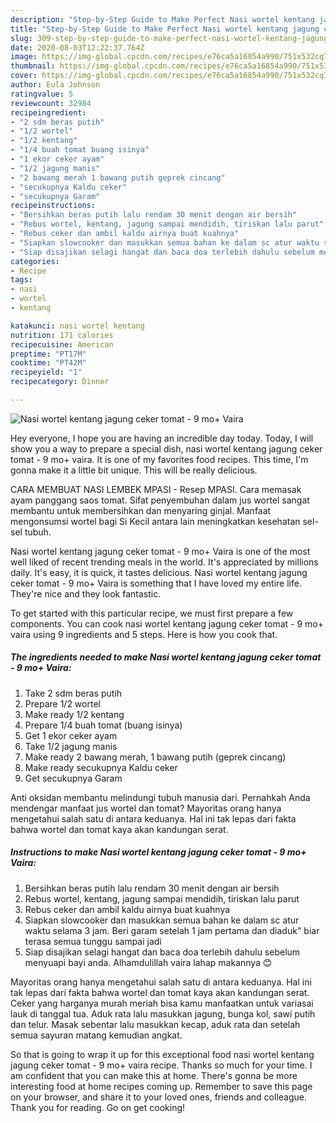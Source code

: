 ```yaml
---
description: "Step-by-Step Guide to Make Perfect Nasi wortel kentang jagung ceker tomat - 9 mo+ Vaira"
title: "Step-by-Step Guide to Make Perfect Nasi wortel kentang jagung ceker tomat - 9 mo+ Vaira"
slug: 309-step-by-step-guide-to-make-perfect-nasi-wortel-kentang-jagung-ceker-tomat-9-mo-vaira
date: 2020-08-03T12:22:37.764Z
image: https://img-global.cpcdn.com/recipes/e76ca5a16854a990/751x532cq70/nasi-wortel-kentang-jagung-ceker-tomat-9-mo-vaira-foto-resep-utama.jpg
thumbnail: https://img-global.cpcdn.com/recipes/e76ca5a16854a990/751x532cq70/nasi-wortel-kentang-jagung-ceker-tomat-9-mo-vaira-foto-resep-utama.jpg
cover: https://img-global.cpcdn.com/recipes/e76ca5a16854a990/751x532cq70/nasi-wortel-kentang-jagung-ceker-tomat-9-mo-vaira-foto-resep-utama.jpg
author: Eula Johnson
ratingvalue: 5
reviewcount: 32984
recipeingredient:
- "2 sdm beras putih"
- "1/2 wortel"
- "1/2 kentang"
- "1/4 buah tomat buang isinya"
- "1 ekor ceker ayam"
- "1/2 jagung manis"
- "2 bawang merah 1 bawang putih geprek cincang"
- "secukupnya Kaldu ceker"
- "secukupnya Garam"
recipeinstructions:
- "Bersihkan beras putih lalu rendam 30 menit dengan air bersih"
- "Rebus wortel, kentang, jagung sampai mendidih, tiriskan lalu parut"
- "Rebus ceker dan ambil kaldu airnya buat kuahnya"
- "Siapkan slowcooker dan masukkan semua bahan ke dalam sc atur waktu selama 3 jam. Beri garam setelah 1 jam pertama dan diaduk&#34; biar terasa semua tunggu sampai jadi"
- "Siap disajikan selagi hangat dan baca doa terlebih dahulu sebelum menyuapi bayi anda. Alhamdulillah vaira lahap makannya 😊"
categories:
- Recipe
tags:
- nasi
- wortel
- kentang

katakunci: nasi wortel kentang 
nutrition: 171 calories
recipecuisine: American
preptime: "PT17M"
cooktime: "PT42M"
recipeyield: "1"
recipecategory: Dinner

---
```



![Nasi wortel kentang jagung ceker tomat - 9 mo+ Vaira](https://img-global.cpcdn.com/recipes/e76ca5a16854a990/751x532cq70/nasi-wortel-kentang-jagung-ceker-tomat-9-mo-vaira-foto-resep-utama.jpg)

Hey everyone, I hope you are having an incredible day today. Today, I will show you a way to prepare a special dish, nasi wortel kentang jagung ceker tomat - 9 mo+ vaira. It is one of my favorites food recipes. This time, I'm gonna make it a little bit unique. This will be really delicious.

CARA MEMBUAT NASI LEMBEK MPASI - Resep MPASI. Cara memasak ayam panggang saos tomat. Sifat penyembuhan dalam jus wortel sangat membantu untuk membersihkan dan menyaring ginjal. Manfaat mengonsumsi wortel bagi Si Kecil antara lain meningkatkan kesehatan sel-sel tubuh.

Nasi wortel kentang jagung ceker tomat - 9 mo+ Vaira is one of the most well liked of recent trending meals in the world. It's appreciated by millions daily. It's easy, it is quick, it tastes delicious. Nasi wortel kentang jagung ceker tomat - 9 mo+ Vaira is something that I have loved my entire life. They're nice and they look fantastic.


To get started with this particular recipe, we must first prepare a few components. You can cook nasi wortel kentang jagung ceker tomat - 9 mo+ vaira using 9 ingredients and 5 steps. Here is how you cook that.

<!--inarticleads1-->

##### The ingredients needed to make Nasi wortel kentang jagung ceker tomat - 9 mo+ Vaira:

1. Take 2 sdm beras putih
1. Prepare 1/2 wortel
1. Make ready 1/2 kentang
1. Prepare 1/4 buah tomat (buang isinya)
1. Get 1 ekor ceker ayam
1. Take 1/2 jagung manis
1. Make ready 2 bawang merah, 1 bawang putih (geprek cincang)
1. Make ready secukupnya Kaldu ceker
1. Get secukupnya Garam


Anti oksidan membantu melindungi tubuh manusia dari. Pernahkah Anda mendengar manfaat jus wortel dan tomat? Mayoritas orang hanya mengetahui salah satu di antara keduanya. Hal ini tak lepas dari fakta bahwa wortel dan tomat kaya akan kandungan serat. 

<!--inarticleads2-->

##### Instructions to make Nasi wortel kentang jagung ceker tomat - 9 mo+ Vaira:

1. Bersihkan beras putih lalu rendam 30 menit dengan air bersih
1. Rebus wortel, kentang, jagung sampai mendidih, tiriskan lalu parut
1. Rebus ceker dan ambil kaldu airnya buat kuahnya
1. Siapkan slowcooker dan masukkan semua bahan ke dalam sc atur waktu selama 3 jam. Beri garam setelah 1 jam pertama dan diaduk&#34; biar terasa semua tunggu sampai jadi
1. Siap disajikan selagi hangat dan baca doa terlebih dahulu sebelum menyuapi bayi anda. Alhamdulillah vaira lahap makannya 😊


Mayoritas orang hanya mengetahui salah satu di antara keduanya. Hal ini tak lepas dari fakta bahwa wortel dan tomat kaya akan kandungan serat. Ceker yang harganya murah meriah bisa kamu manfaatkan untuk variasai lauk di tanggal tua. Aduk rata lalu masukkan jagung, bunga kol, sawi putih dan telur. Masak sebentar lalu masukkan kecap, aduk rata dan setelah semua sayuran matang kemudian angkat. 

So that is going to wrap it up for this exceptional food nasi wortel kentang jagung ceker tomat - 9 mo+ vaira recipe. Thanks so much for your time. I am confident that you can make this at home. There's gonna be more interesting food at home recipes coming up. Remember to save this page on your browser, and share it to your loved ones, friends and colleague. Thank you for reading. Go on get cooking!
